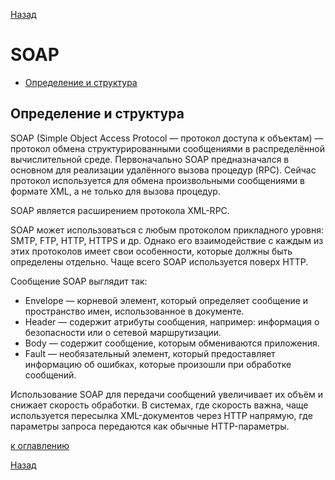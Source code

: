 [Назад](httpmenu.md)

# SOAP
+ [Определение и структура](#Определение-и-структура)

## Определение и структура

SOAP (Simple Object Access Protocol — протокол доступа к объектам) — протокол обмена структурированными сообщениями 
в распределённой вычислительной среде. Первоначально SOAP предназначался в основном для реализации удалённого 
вызова процедур (RPC). Сейчас протокол используется для обмена произвольными сообщениями в формате XML, а не только 
для вызова процедур. 

SOAP является расширением протокола XML-RPC.

SOAP может использоваться с любым протоколом прикладного уровня: SMTP, FTP, HTTP, HTTPS и др. Однако его взаимодействие 
с каждым из этих протоколов имеет свои особенности, которые должны быть определены отдельно. 
Чаще всего SOAP используется поверх HTTP.

Сообщение SOAP выглядит так:

+ Envelope — корневой элемент, который определяет сообщение и пространство имен, использованное в документе.
+ Header — содержит атрибуты сообщения, например: информация о безопасности или о сетевой маршрутизации.
+ Body — содержит сообщение, которым обмениваются приложения.
+ Fault — необязательный элемент, который предоставляет информацию об ошибках, которые произошли при обработке сообщений.

Использование SOAP для передачи сообщений увеличивает их объём и снижает скорость обработки. В системах, 
где скорость важна, чаще используется пересылка XML-документов через HTTP напрямую, где параметры запроса 
передаются как обычные HTTP-параметры.

[к оглавлению](#soap)

[Назад](httpmenu.md)